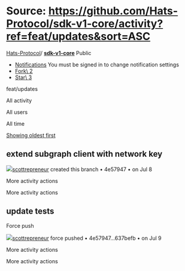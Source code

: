 # Source: https://github.com/Hats-Protocol/sdk-v1-core/activity?ref=feat/updates&sort=ASC

[Hats-Protocol](https://github.com/Hats-Protocol)/ **[sdk-v1-core](https://github.com/Hats-Protocol/sdk-v1-core)** Public

- [Notifications](https://github.com/login?return_to=%2FHats-Protocol%2Fsdk-v1-core) You must be signed in to change notification settings
- [Fork\\
2](https://github.com/login?return_to=%2FHats-Protocol%2Fsdk-v1-core)
- [Star\\
3](https://github.com/login?return_to=%2FHats-Protocol%2Fsdk-v1-core)


feat/updates

All activity

All users

All time

[Showing oldest first](https://github.com/Hats-Protocol/sdk-v1-core/activity?ref=feat/updates)

## extend subgraph client with network key

[![](https://avatars.githubusercontent.com/u/1778380?s=80&v=4)scottrepreneur](https://github.com/scottrepreneur) created this branch • 4e57947 •
on Jul 8

More activity actions

More activity actions

## update tests

Force push

[![](https://avatars.githubusercontent.com/u/1778380?s=80&v=4)scottrepreneur](https://github.com/scottrepreneur) force pushed • 4e57947…637befb •
on Jul 9

More activity actions

More activity actions

